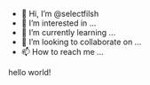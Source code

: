 - 👋 Hi, I’m @selectfilsh
- 👀 I’m interested in ...
- 🌱 I’m currently learning ...
- 💞️ I’m looking to collaborate on ...
- 📫 How to reach me ...

<!---
selectfilsh/selectfilsh is a ✨ special ✨ repository because its `README.md` (this file) appears on your GitHub profile.
You can click the Preview link to take a look at your changes.
--->
hello world!
